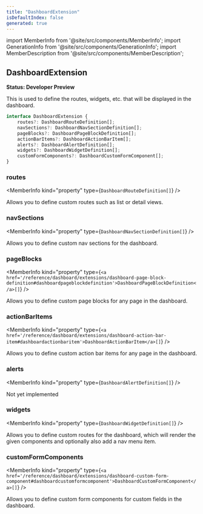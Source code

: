 ```yaml
---
title: "DashboardExtension"
isDefaultIndex: false
generated: true
---
```

<!-- This file was generated from the Vendure source. Do not modify. Instead, re-run the "docs:build" script -->
import MemberInfo from '@site/src/components/MemberInfo';
import GenerationInfo from '@site/src/components/GenerationInfo';
import MemberDescription from '@site/src/components/MemberDescription';


## DashboardExtension

<GenerationInfo sourceFile="packages/dashboard/src/lib/framework/extension-api/extension-api-types.ts" sourceLine="121" packageName="@vendure/dashboard" since="3.3.0" />

**Status: Developer Preview**

This is used to define the routes, widgets, etc. that will be displayed in the dashboard.

```ts title="Signature"
interface DashboardExtension {
    routes?: DashboardRouteDefinition[];
    navSections?: DashboardNavSectionDefinition[];
    pageBlocks?: DashboardPageBlockDefinition[];
    actionBarItems?: DashboardActionBarItem[];
    alerts?: DashboardAlertDefinition[];
    widgets?: DashboardWidgetDefinition[];
    customFormComponents?: DashboardCustomFormComponent[];
}
```

<div className="members-wrapper">

### routes

<MemberInfo kind="property" type={`DashboardRouteDefinition[]`}   />

Allows you to define custom routes such as list or detail views.
### navSections

<MemberInfo kind="property" type={`DashboardNavSectionDefinition[]`}   />

Allows you to define custom nav sections for the dashboard.
### pageBlocks

<MemberInfo kind="property" type={`<a href='/reference/dashboard/extensions/dashboard-page-block-definition#dashboardpageblockdefinition'>DashboardPageBlockDefinition</a>[]`}   />

Allows you to define custom page blocks for any page in the dashboard.
### actionBarItems

<MemberInfo kind="property" type={`<a href='/reference/dashboard/extensions/dashboard-action-bar-item#dashboardactionbaritem'>DashboardActionBarItem</a>[]`}   />

Allows you to define custom action bar items for any page in the dashboard.
### alerts

<MemberInfo kind="property" type={`DashboardAlertDefinition[]`}   />

Not yet implemented
### widgets

<MemberInfo kind="property" type={`DashboardWidgetDefinition[]`}   />

Allows you to define custom routes for the dashboard, which will render the
given components and optionally also add a nav menu item.
### customFormComponents

<MemberInfo kind="property" type={`<a href='/reference/dashboard/extensions/dashboard-custom-form-component#dashboardcustomformcomponent'>DashboardCustomFormComponent</a>[]`}   />

Allows you to define custom form components for custom fields in the dashboard.


</div>
